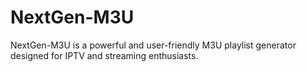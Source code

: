 # NextGen-M3U
NextGen-M3U is a powerful and user-friendly M3U playlist generator designed for IPTV and streaming enthusiasts. 
